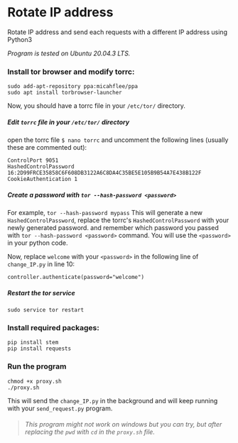# Rotate IP address
Rotate IP address and send each requests with a different IP address using Python3

*Program is tested on Ubuntu 20.04.3 LTS.*

### Install tor browser and modify torrc:
```
sudo add-apt-repository ppa:micahflee/ppa
sudo apt install torbrowser-launcher
```
Now, you should have a torrc file in your `/etc/tor/` directory. 

##### Edit `torrc` file in your `/etc/tor/` directory

open the torrc file `$ nano torrc` and uncomment the following lines (usually these are commented out):

```
ControlPort 9051
HashedControlPassword 16:2D99FRCE35858C6F608DB3122A6C8DA4C35BE5E105B9B54A7E438B122F
CookieAuthentication 1
```
##### Create a password with `tor --hash-password <password>` 

For example, `tor --hash-password mypass`
This will generate a new `HashedControlPassword`, replace the torrc's  `HashedControlPassword` with your newly generated password. 
and remember which password you passed with `tor --hash-password <password>` command. You will use the `<password>` in your python
code. 

Now, replace `welcome` with your `<password>` in the following line of `change_IP.py` in line 10:

```
controller.authenticate(password="welcome")
```

##### Restart the tor service

```
sudo service tor restart
```

### Install required packages:
```
pip install stem
pip install requests
```

### Run the program
```
chmod +x proxy.sh
./proxy.sh
```
This will send the `change_IP.py` in the background and will keep running with your `send_request.py` program.



> ###### This program might not work on windows but you can try, but after replacing the `pwd` with `cd` in the `proxy.sh` file. 